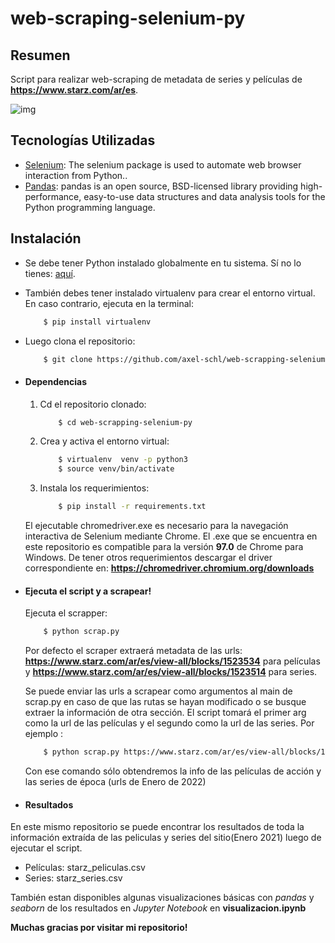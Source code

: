 # web-scraping-selenium-py

## Resumen
Script para realizar web-scraping de metadata de series y películas de **https://www.starz.com/ar/es**.

![img](https://i.imgur.com/vXIk7w9.png)
## Tecnologías Utilizadas
* [Selenium](https://www.selenium.dev/selenium/docs/api/py/index.html): The selenium package is used to automate web browser interaction from Python..
* [Pandas](https://pandas.pydata.org/docs/): pandas is an open source, BSD-licensed library providing high-performance, easy-to-use data structures and data analysis tools for the Python programming language.


## Instalación
* Se debe tener Python instalado globalmente en tu sistema. Sí no lo tienes: [aquí](https://www.python.org").
* También debes tener instalado virtualenv para crear el entorno virtual. En caso contrario, ejecuta en la terminal:
    ```bash
        $ pip install virtualenv
    ```
* Luego clona el repositorio:
    ```bash
        $ git clone https://github.com/axel-schl/web-scrapping-selenium-py.git
    ```

* #### Dependencias
    1. Cd el repositorio clonado:
        ```bash
            $ cd web-scrapping-selenium-py
        ```
    2. Crea y activa el entorno virtual:
        ```bash
            $ virtualenv  venv -p python3
            $ source venv/bin/activate
        ```
    3. Instala los requerimientos:
        ```bash
            $ pip install -r requirements.txt
        ```
        
    El ejecutable chromedriver.exe es necesario para la navegación interactiva de Selenium mediante Chrome. El .exe que se encuentra
    en este repositorio es compatible para la versión **97.0** de Chrome para Windows.
    De tener otros requerimientos descargar el driver correspondiente en: **https://chromedriver.chromium.org/downloads**
   

* #### Ejecuta el script y a scrapear!

    Ejecuta el scrapper:
    ```bash
        $ python scrap.py 
    ```
    Por defecto el scraper extraerá metadata de las urls: **https://www.starz.com/ar/es/view-all/blocks/1523534** para películas
    y **https://www.starz.com/ar/es/view-all/blocks/1523514** para series.
    
    Se puede enviar las urls a scrapear como argumentos al main de scrap.py en caso de que las rutas se hayan modificado o se busque extraer la información de otra sección. 
    El script tomará el primer arg como la url de las películas y el segundo como la url de las series. Por ejemplo :
    ```bash
        $ python scrap.py https://www.starz.com/ar/es/view-all/blocks/1523536 https://www.starz.com/ar/es/view-all/blocks/1523517
    ```
    Con ese comando sólo obtendremos la info de las películas de acción y las series de época (urls de Enero de 2022)
   
    
    
   
    
 * #### Resultados
  
 En este mismo repositorio se puede encontrar los resultados de toda la información extraída de las peliculas y series del sitio(Enero 2021) luego de ejecutar el script.
 
 * Películas: starz_peliculas.csv
 * Series: starz_series.csv
 
 También estan disponibles  algunas visualizaciones básicas con *pandas* y *seaborn* de los resultados en *Jupyter Notebook* en **visualizacion.ipynb**


**Muchas gracias por visitar mi repositorio!**
